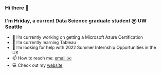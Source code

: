### Hi there 👋
### I'm Hriday, a current Data Science graduate student @ UW Seattle

- 🔭 I’m currently working on getting a Microsoft Azure Certification
- 🌱 I’m currently learning Tableau
- 🤔 I’m looking for help with 2022 Summer Internship Opportunities in the US
- 📫 How to reach me: [email ✉️](mailto:hbaghar@uw.edu)
- 💻 Check out my [website](hbaghar.github.io)
